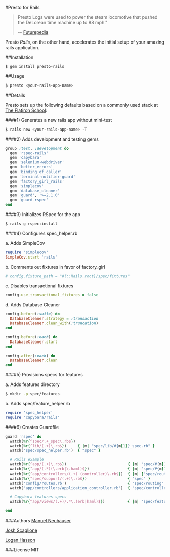 #Presto for Rails

>Presto Logs were used to power the steam locomotive that pushed the DeLorean time machine up to 88 mph."
>
>-- [Futurepedia](http://backtothefuture.wikia.com/wiki/Presto_log)

Presto *Rails*, on the other hand, accelerates the initial setup of your amazing rails application.

##Installation

```bash
$ gem install presto-rails
```

##Usage

```bash
$ presto <your-rails-app-name>
```

##Details

Presto sets up the following defaults based on a commonly used stack at [The Flatiron School](http://flatironschool.com):

####1) Generates a new rails app without mini-test

```bash
$ rails new <your-rails-app-name> -T
```

####2) Adds development and testing gems

```ruby
group :test, :development do
  gem 'rspec-rails'
  gem 'capybara'
  gem 'selenium-webdriver'
  gem 'better_errors'
  gem 'binding_of_caller'
  gem 'terminal-notifier-guard'
  gem 'factory_girl_rails'
  gem 'simplecov'
  gem 'database_cleaner'
  gem 'guard', '>=2.1.0'
  gem 'guard-rspec'
end
```

####3) Initializes RSpec for the app

```bash
$ rails g rspec:install
```

####4) Configures spec_helper.rb

  a. Adds SimpleCov
   
  ```ruby
  require 'simplecov'
  SimpleCov.start 'rails'
  ```
  
  b. Comments out fixtures in favor of factory_girl
  
  ```ruby
  # config.fixture_path = "#{::Rails.root}/spec/fixtures"
  ```
  
  c. Disables transactional fixtures
  
  ```ruby
  config.use_transactional_fixtures = false
  ```

  d. Adds Database Cleaner
  
  ```ruby
  config.before(:suite) do
    DatabaseCleaner.strategy = :transaction
    DatabaseCleaner.clean_with(:truncation)
  end

  config.before(:each) do
    DatabaseCleaner.start
  end

  config.after(:each) do
    DatabaseCleaner.clean
  end
  ```

####5) Provisions specs for features

a. Adds features directory

```bash
$ mkdir -p spec/features
```

b. Adds spec/feature_helper.rb

```ruby
require 'spec_helper'
require 'capybara/rails'
```

####6) Creates Guardfile

```ruby
guard 'rspec' do
  watch(%r{^spec/.+_spec\.rb$})
  watch(%r{^lib/(.+)\.rb$})     { |m| "spec/lib/#{m[1]}_spec.rb" }
  watch('spec/spec_helper.rb')  { "spec" }

  # Rails example
  watch(%r{^app/(.+)\.rb$})                           { |m| "spec/#{m[1]}_spec.rb" }
  watch(%r{^app/(.*)(\.erb|\.haml)$})                 { |m| "spec/#{m[1]}#{m[2]}_spec.rb" }
  watch(%r{^app/controllers/(.+)_(controller)\.rb$})  { |m| ["spec/routing/#{m[1]}_routing_spec.rb", "spec/#{m[2]}s/#{m[1]}_#{m[2]}_spec.rb", "spec/acceptance/#{m[1]}_spec.rb"] }
  watch(%r{^spec/support/(.+)\.rb$})                  { "spec" }
  watch('config/routes.rb')                           { "spec/routing" }
  watch('app/controllers/application_controller.rb')  { "spec/controllers" }

  # Capybara features specs
  watch(%r{^app/views/(.+)/.*\.(erb|haml)$})          { |m| "spec/features/#{m[1]}_spec.rb" }

end
```

###Authors
[Manuel Neuhauser](http://manu3569.github.io)

[Josh Scaglione](http://github.com/j-scag)

[Logan Hasson](http://loganhasson.github.io)

###License
MIT